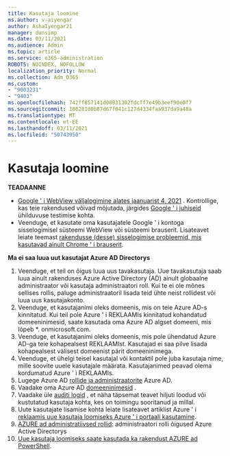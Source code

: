 ```yaml
---
title: Kasutaja loomine
ms.author: v-aiyengar
author: AshaIyengar21
manager: dansimp
ms.date: 03/11/2021
ms.audience: Admin
ms.topic: article
ms.service: o365-administration
ROBOTS: NOINDEX, NOFOLLOW
localization_priority: Normal
ms.collection: Adm_O365
ms.custom:
- "9003231"
- "9403"
ms.openlocfilehash: 742ff857141d08031302fdcff7e49b3eef90e0f7
ms.sourcegitcommit: 186281d0b87d67f041c127d4334faa937da9a48a
ms.translationtype: MT
ms.contentlocale: et-EE
ms.lasthandoff: 03/11/2021
ms.locfileid: "50743950"
---
```

# <a name="create-user"></a>Kasutaja loomine

**TEADAANNE**

- [Google ' i WebView väljalogimine alates jaanuarist 4, 2021](https://docs.microsoft.com/azure/active-directory/external-identities/google-federation#deprecation-of-webview-sign-in-support) . Kontrollige, kas teie rakendused võivad mõjutada, järgides [Google ' i juhiseid](https://go.microsoft.com/fwlink/?linkid=2157323) ühilduvuse testimise kohta.
- Veenduge, et kasutate oma kasutajatele Google ' i kontoga sisselogimisel süsteemi WebView või süsteemi brauserit. Lisateavet leiate teemast [rakendusse (desse) sisselogimise probleemid, mis kasutavad ainult Chrome ' i brauserit](https://docs.microsoft.com/office365/troubleshoot/miscellaneous/chrome-behavior-affects-applications).

**Ma ei saa luua uut kasutajat Azure AD Directorys**

1. Veenduge, et teil on õigus luua uus tavakasutaja. Uue tavakasutaja saab luua ainult rakenduses Azure Active Directory (AD) ainult globaalne administraator või kasutaja administraatori roll. Kui te ei ole mõnes sellises rollis, paluge administraatoril lisada teid ühte neist rollidest või luua uus kasutajakonto.
1. Veenduge, et kasutajanimi oleks domeenis, mis on teie Azure AD-s kinnitatud. Kui teil pole Azure ' i REKLAAMIs kinnitatud kohandatud domeeninimesid, saate kasutada oma Azure AD algset domeeni, mis lõpeb *. onmicrosoft.com.
1. Veenduge, et kasutajanimi oleks domeenis, mis pole ühendatud Azure AD-ga teie kohapealsest REKLAAMIst. Kasutajad ei saa pilve lisada kohapealsest välisest domeenist pärit domeeninimega.
1. Veenduge, et ühelgi teisel kasutajal või kontaktil pole juba kasutaja nime, mille soovite uuele kasutajale määrata. Kasutajanimed peavad olema kordumatud Azure ' i REKLAAMIs.
1. Lugege Azure AD [rollide ja administraatorite](https://portal.azure.com/#blade/Microsoft_AAD_IAM/ActiveDirectoryMenuBlade/RolesAndAdministrators) Azure AD.
1. Vaadake oma Azure AD [domeeninimesid](https://portal.azure.com/#blade/Microsoft_AAD_IAM/ActiveDirectoryMenuBlade/RolesAndAdministrators) .
1. Vaadake üle [auditi logid](https://portal.azure.com/#blade/Microsoft_AAD_IAM/ActiveDirectoryMenuBlade/RolesAndAdministrators) , et näha täpsemat teavet hiljuti loodud või kustutatud kasutaja kohta, kes on toimingu sooritanud ja millal.
1. Uute kasutajate lisamise kohta leiate lisateavet artiklist Azure ' i [reklaamis uue kasutaja loomiseks Azure ' i portaali kasutamine](/azure/active-directory/active-directory-users-create-azure-portal).
1. [AZURE ad administratiivsed rollid](https://docs.microsoft.com/azure/active-directory/active-directory-assign-admin-roles): administraatori rolli õigused Azure Active Directorys
1. [Uue kasutaja loomiseks saate kasutada ka rakendust AZURE ad PowerShell](https://docs.microsoft.com/powershell/module/azuread/new-azureaduser?view=azureadps-2.0).
